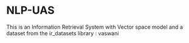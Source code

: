 # NLP-UAS
This is an Information Retrieval System with Vector space model and a dataset from the ir_datasets library : vaswani
